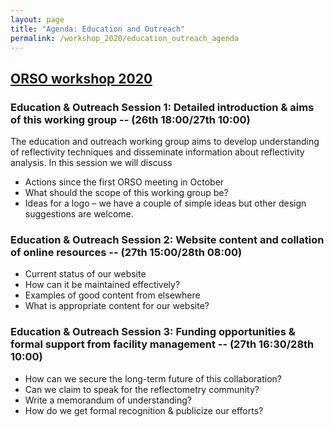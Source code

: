 ```yaml
---
layout: page
title: "Agenda: Education and Outreach"
permalink: /workshop_2020/education_outreach_agenda
---
```


## [ORSO workshop 2020](/workshop_2020)


### Education & Outreach Session 1: Detailed introduction & aims of this working group -- (26th 18:00/27th 10:00)

The education and outreach working group aims to develop understanding of reflectivity techniques and disseminate information about reflectivity analysis. In this session we will discuss

 * Actions since the first ORSO meeting in October
 * What should the scope of this working group be?
 * Ideas for a logo – we have a couple of simple ideas but other design suggestions are welcome.

 

### Education & Outreach Session 2: Website content and collation of online resources  -- (27th 15:00/28th 08:00)

 * Current status of our website
 * How can it be maintained effectively?
 * Examples of good content from elsewhere
 * What is appropriate content for our website?

 

### Education & Outreach Session 3: Funding opportunities & formal support from facility management  -- (27th 16:30/28th 10:00)

 * How can we secure the long-term future of this collaboration?
 * Can we claim to speak for the reflectometry community?
 * Write a memorandum of understanding? 
 * How do we get formal recognition & publicize our efforts?


